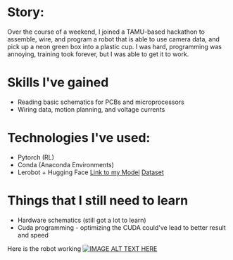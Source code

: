 # Story:
Over the course of a weekend, I joined a TAMU-based hackathon to assemble, wire, and program a robot that is able to use camera data, and pick up a neon green box into a plastic cup. I was hard, programming was annoying, training took forever, but I was able to get it to work.

# Skills I've gained
* Reading basic schematics for PCBs and microprocessors
* Wiring data, motion planning, and voltage currents

# Technologies I've used:
* Pytorch (RL)
* Conda (Anaconda Environments)
* Lerobot + Hugging Face [Link to my Model](https://huggingface.co/highonjuice/act_koch_test) [Dataset](https://huggingface.co/datasets/highonjuice/koch_test)

# Things that I still need to learn
* Hardware schematics (still got a lot to learn)
* Cuda programming - optimizing the CUDA could've lead to better result and speed


Here is the robot working
[![IMAGE ALT TEXT HERE](https://img.youtube.com/vi/mM0v9r9ZzHw/0.jpg)](https://www.youtube.com/watch?v=mM0v9r9ZzHw)
